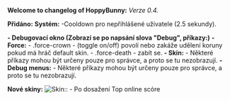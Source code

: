 ﻿**Welcome to changelog of HoppyBunny:**
*Verze 0.4.*

**Přidáno:**
**Systém:**
-Cooldown pro nepřihlášené uživatele (2.5 sekundy).

**- Debugovací okno (Zobrazí se po napsání slova "Debug", příkazy:)**
**- Force:**
	- .force-crown - (toggle on/off) povolí nebo zakáže udělení koruny pokud má hráč default skin.
	- .force-death - zabít se.
**- Skin:**
	- Některé příkazy mohou být určeny pouze pro správce, a proto se tu nezobrazují.
**- Debug menus:**
	- Některé příkazy mohou být určeny pouze pro správce, a proto se tu nezobrazují.

**Nové skiny:**
 ![Skin::](https://i.imgur.com/YJnfz0U.png) - Po dosažení Top online scóre
 
 
